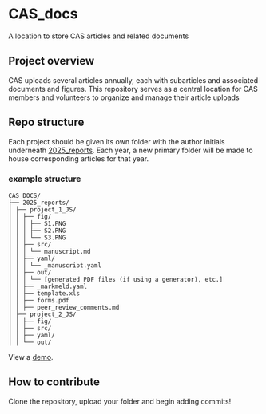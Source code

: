 # CAS_docs
A location to store CAS articles and related documents

## Project overview

CAS uploads several articles annually, each with subarticles and associated documents and figures. This repository serves as a central location for CAS members and volunteers to organize and manage their article uploads

## Repo structure

Each project should be given its own folder with the author initials underneath [2025_reports](./2025_reports/). Each year, a new primary folder will be made to house corresponding articles for that year. 

### example structure

```plaintext
CAS_DOCS/
├── 2025_reports/
│ ├── project_1_JS/
│ │ ├── fig/
│ │ │ ├── S1.PNG
│ │ │ ├── S2.PNG
│ │ │ └── S3.PNG
│ │ ├── src/
│ │ │ └── manuscript.md
│ │ ├── yaml/
│ │ │ └── _manuscript.yaml
│ │ ├── out/
│ │ │ └── [generated PDF files (if using a generator), etc.]
│ │ ├── _markmeld.yaml
│ │ ├── template.xls
│ │ ├── forms.pdf
│ │ ├── peer_review_comments.md
│ ├── project_2_JS/
│ │ ├── fig/
│ │ ├── src/
│ │ ├── yaml/
│ │ └── out/

```

View a [demo](./2025_reports/policy_memo_demo_JS/).

## How to contribute

Clone the repository, upload your folder and begin adding commits!

